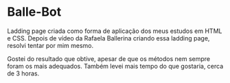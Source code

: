 # Balle-Bot

Ladding page criada como forma de aplicação dos meus estudos em HTML e CSS. Depois de vídeo da Rafaela Ballerina criando essa ladding page, resolvi tentar por mim mesmo. 

Gostei do resultado que obtive, apesar de que os métodos nem sempre foram os mais adequados. Também levei mais tempo do que gostaria, cerca de 3 horas.
